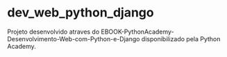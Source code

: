 # dev_web_python_django

Projeto desenvolvido atraves do EBOOK-PythonAcademy-Desenvolvimento-Web-com-Python-e-Django disponibilizado pela Python Academy.
